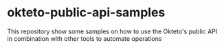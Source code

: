 # okteto-public-api-samples
This repository show some samples on how to use the Okteto's public API in combination with other tools to automate operations
